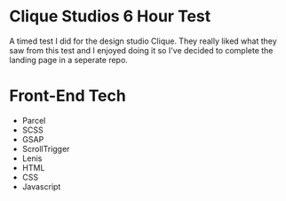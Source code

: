 # Clique Studios 6 Hour Test
A timed test I did for the design studio Clique. They really liked what they saw from this test and I enjoyed doing it so I've decided to complete the landing page in a seperate repo.
# Front-End Tech
- Parcel
- SCSS
- GSAP
- ScrollTrigger
- Lenis
- HTML
- CSS
- Javascript

